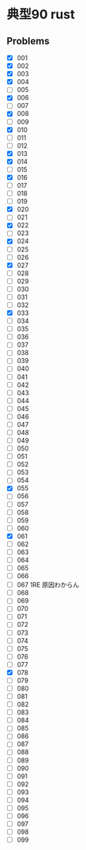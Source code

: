# 典型90 rust

## Problems

- [x] 001
- [x] 002
- [x] 003
- [x] 004
- [ ] 005
- [x] 006
- [ ] 007
- [x] 008
- [ ] 009
- [x] 010
- [ ] 011
- [ ] 012
- [x] 013
- [x] 014
- [ ] 015
- [x] 016
- [ ] 017
- [ ] 018
- [ ] 019
- [x] 020
- [ ] 021
- [x] 022
- [ ] 023
- [x] 024
- [ ] 025
- [ ] 026
- [x] 027
- [ ] 028
- [ ] 029
- [ ] 030
- [ ] 031
- [ ] 032
- [x] 033
- [ ] 034
- [ ] 035
- [ ] 036
- [ ] 037
- [ ] 038
- [ ] 039
- [ ] 040
- [ ] 041
- [ ] 042
- [ ] 043
- [ ] 044
- [ ] 045
- [ ] 046
- [ ] 047
- [ ] 048
- [ ] 049
- [ ] 050
- [ ] 051
- [ ] 052
- [ ] 053
- [ ] 054
- [x] 055
- [ ] 056
- [ ] 057
- [ ] 058
- [ ] 059
- [ ] 060
- [x] 061
- [ ] 062
- [ ] 063
- [ ] 064
- [ ] 065
- [ ] 066
- [ ] 067 1RE 原因わからん
- [ ] 068
- [ ] 069
- [ ] 070
- [ ] 071
- [ ] 072
- [ ] 073
- [ ] 074
- [ ] 075
- [ ] 076
- [ ] 077
- [x] 078
- [ ] 079
- [ ] 080
- [ ] 081
- [ ] 082
- [ ] 083
- [ ] 084
- [ ] 085
- [ ] 086
- [ ] 087
- [ ] 088
- [ ] 089
- [ ] 090
- [ ] 091
- [ ] 092
- [ ] 093
- [ ] 094
- [ ] 095
- [ ] 096
- [ ] 097
- [ ] 098
- [ ] 099
